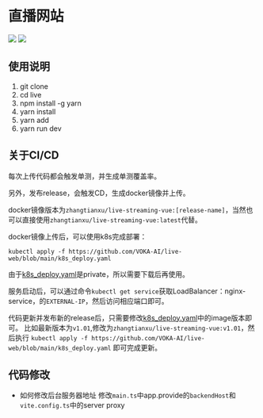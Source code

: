 # 直播网站

![](https://github.com/VOKA-AI/live-web/actions/workflows/unittest.yml/badge.svg?branch=main)
![](https://github.com/VOKA-AI/live-web/actions/workflows/deploy.yml/badge.svg?branch=main)

## 使用说明

1.  git clone 
2.  cd live
3.  npm install -g yarn
4.  yarn install
5.  yarn add
6.  yarn run dev
   
## 关于CI/CD

每次上传代码都会触发单测，并生成单测覆盖率。

另外，发布release，会触发CD，生成docker镜像并上传。

docker镜像版本为`zhangtianxu/live-streaming-vue:[release-name]`，当然也可以直接使用`zhangtianxu/live-streaming-vue:latest`代替。

docker镜像上传后，可以使用k8s完成部署：

`kubectl apply -f https://github.com/VOKA-AI/live-web/blob/main/k8s_deploy.yaml`

由于[k8s_deploy.yaml](https://github.com/VOKA-AI/live-web/blob/main/k8s_deploy.yaml)是private，所以需要下载后再使用。

服务启动后，可以通过命令`kubectl get service`获取LoadBalancer：nginx-service，的`EXTERNAL-IP`，然后访问相应端口即可。

代码更新并发布新的release后，只需要修改[k8s_deploy.yaml](https://github.com/VOKA-AI/live-web/blob/main/k8s_deploy.yaml)中的image版本即可。
比如最新版本为`v1.01`,修改为`zhangtianxu/live-streaming-vue:v1.01`，然后执行 `kubectl apply -f https://github.com/VOKA-AI/live-web/blob/main/k8s_deploy.yaml` 即可完成更新。


## 代码修改

* 如何修改后台服务器地址
    修改`main.ts`中app.provide的`backendHost`和`vite.config.ts`中的server proxy
